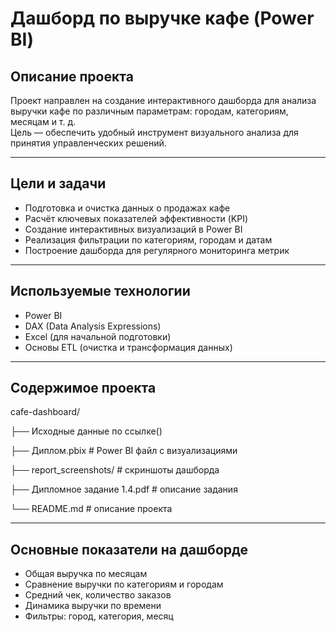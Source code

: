 # Дашборд по выручке кафе (Power BI)

## Описание проекта

Проект направлен на создание интерактивного дашборда для анализа выручки кафе по различным параметрам: городам, категориям, месяцам и т. д.  
Цель — обеспечить удобный инструмент визуального анализа для принятия управленческих решений.

---

## Цели и задачи

- Подготовка и очистка данных о продажах кафе
- Расчёт ключевых показателей эффективности (KPI)
- Создание интерактивных визуализаций в Power BI
- Реализация фильтрации по категориям, городам и датам
- Построение дашборда для регулярного мониторинга метрик

---

## Используемые технологии

- Power BI
- DAX (Data Analysis Expressions)
- Excel (для начальной подготовки)
- Основы ETL (очистка и трансформация данных)

---

## Содержимое проекта

cafe-dashboard/



├── Исходные данные по ссылке()

├── Диплом.pbix # Power BI файл с визуализациями

├── report_screenshots/ # скриншоты дашборда

├── Дипломное задание 1.4.pdf # описание задания

└── README.md # описание проекта


---

## Основные показатели на дашборде

- Общая выручка по месяцам
- Сравнение выручки по категориям и городам
- Средний чек, количество заказов
- Динамика выручки по времени
- Фильтры: город, категория, месяц



